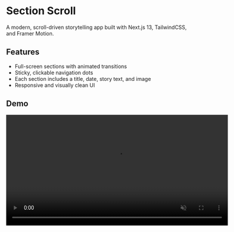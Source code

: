 # Section Scroll

A modern, scroll-driven storytelling app built with Next.js 13, TailwindCSS, and Framer Motion.

## Features
- Full-screen sections with animated transitions
- Sticky, clickable navigation dots
- Each section includes a title, date, story text, and image
- Responsive and visually clean UI

## Demo

<video src="mov.mp4" autoplay loop muted playsinline width="600"></video>

